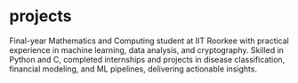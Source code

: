 # projects
Final-year Mathematics and Computing student at IIT Roorkee with practical experience in machine learning, data analysis, and cryptography. Skilled in Python and C, completed internships and projects in disease classification, financial modeling, and ML pipelines, delivering actionable insights.
